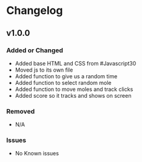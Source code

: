 # Changelog

## v1.0.0

### Added or Changed
- Added base HTML and CSS from #Javascript30
- Moved js to its own file
- Added function to give us a random time
- Added function to select random mole
- Added function to move moles and track clicks
- Added score so it tracks and shows on screen

### Removed

- N/A

### Issues

- No Known issues